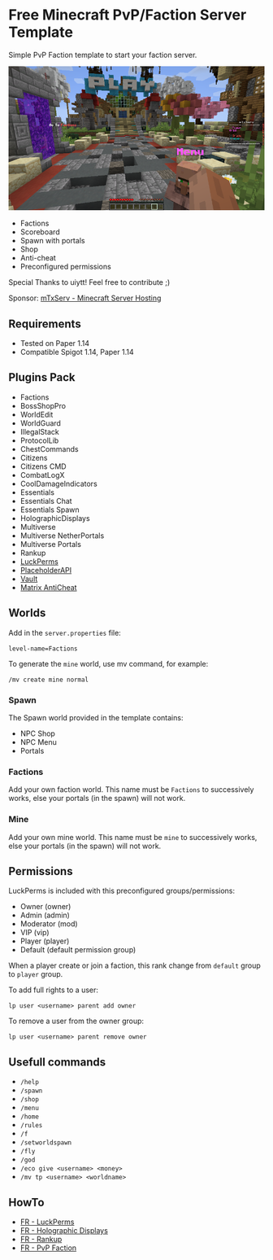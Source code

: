 # Free Minecraft PvP/Faction Server Template

Simple PvP Faction template to start your faction server.

![Spawn](/spawn.png)

* Factions
* Scoreboard
* Spawn with portals
* Shop
* Anti-cheat
* Preconfigured permissions

Special Thanks to uiytt! Feel free to contribute ;)

Sponsor: [mTxServ - Minecraft Server Hosting](https://mtxserv.com/host-server/minecraft)

## Requirements

* Tested on Paper 1.14
* Compatible Spigot 1.14, Paper 1.14

## Plugins Pack

* Factions
* BossShopPro
* WorldEdit
* WorldGuard
* IllegalStack
* ProtocolLib
* ChestCommands
* Citizens
* Citizens CMD
* CombatLogX
* CoolDamageIndicators
* Essentials
* Essentials Chat
* Essentials Spawn
* HolographicDisplays
* Multiverse
* Multiverse NetherPortals
* Multiverse Portals
* Rankup
* [LuckPerms](https://www.spigotmc.org/resources/luckperms-an-advanced-permissions-plugin.28140/)
* [PlaceholderAPI](https://www.spigotmc.org/resources/placeholderapi.6245/)
* [Vault](https://dev.bukkit.org/projects/vault)
* [Matrix AntiCheat](https://www.spigotmc.org/resources/matrix-anticheat-advanced-cheat-detection-1-8-1-12-1-13-1-14.64635/)

## Worlds

Add in the `server.properties` file:

```
level-name=Factions
```

To generate the `mine` world, use mv command, for example:

```
/mv create mine normal
```

### Spawn

The Spawn world provided in the template contains:

* NPC Shop
* NPC Menu
* Portals

### Factions

Add your own faction world. This name must be `Factions` to successively works, else your portals (in the spawn) will not work.

### Mine

Add your own mine world. This name must be `mine` to successively works, else your portals (in the spawn) will not work.

## Permissions

LuckPerms is included with this preconfigured groups/permissions:

* Owner (owner)
* Admin (admin)
* Moderator (mod)
* VIP (vip)
* Player (player)
* Default (default permission group)

When a player create or join a faction, this rank change from `default` group to `player` group.

To add full rights to a user:

```
lp user <username> parent add owner
```

To remove a user from the owner group:

```
lp user <username> parent remove owner
```

## Usefull commands

* `/help`
* `/spawn`
* `/shop`
* `/menu`
* `/home`
* `/rules`
* `/f`
* `/setworldspawn`
* `/fly`
* `/god`
* `/eco give <username> <money>`
* `/mv tp <username> <worldname>`

## HowTo

* [FR - LuckPerms](https://mtxserv.com/fr/article/12371/luckperms_gerez_les_permissions_de_votre_serveur_minecraft)
* [FR - Holographic Displays](https://mtxserv.com/fr/article/12295/creer_des_affichages_holographiques_sur_votre_carte)
* [FR - Rankup](https://mtxserv.com/fr/article/12275/rankup_modifiez_dynamiquement_le_rang_des_joueurs)
* [FR - PvP Faction](https://mtxserv.com/fr/article/12650/serveur_minecraft_pvp_faction)
